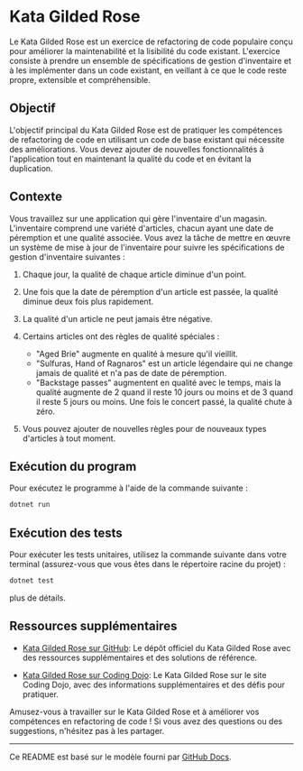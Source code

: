 # Kata Gilded Rose

Le Kata Gilded Rose est un exercice de refactoring de code populaire conçu pour améliorer la maintenabilité et la lisibilité du code existant. L'exercice consiste à prendre un ensemble de spécifications de gestion d'inventaire et à les implémenter dans un code existant, en veillant à ce que le code reste propre, extensible et compréhensible.

## Objectif

L'objectif principal du Kata Gilded Rose est de pratiquer les compétences de refactoring de code en utilisant un code de base existant qui nécessite des améliorations. Vous devez ajouter de nouvelles fonctionnalités à l'application tout en maintenant la qualité du code et en évitant la duplication.

## Contexte

Vous travaillez sur une application qui gère l'inventaire d'un magasin. L'inventaire comprend une variété d'articles, chacun ayant une date de péremption et une qualité associée. Vous avez la tâche de mettre en œuvre un système de mise à jour de l'inventaire pour suivre les spécifications de gestion d'inventaire suivantes :

1. Chaque jour, la qualité de chaque article diminue d'un point.

2. Une fois que la date de péremption d'un article est passée, la qualité diminue deux fois plus rapidement.

3. La qualité d'un article ne peut jamais être négative.

4. Certains articles ont des règles de qualité spéciales :
   - "Aged Brie" augmente en qualité à mesure qu'il vieillit.
   - "Sulfuras, Hand of Ragnaros" est un article légendaire qui ne change jamais de qualité et n'a pas de date de péremption.
   - "Backstage passes" augmentent en qualité avec le temps, mais la qualité augmente de 2 quand il reste 10 jours ou moins et de 3 quand il reste 5 jours ou moins. Une fois le concert passé, la qualité chute à zéro.

5. Vous pouvez ajouter de nouvelles règles pour de nouveaux types d'articles à tout moment.


## Exécution du program
Pour exécutez le programme à l'aide de la commande suivante :
```bash
dotnet run
```

## Exécution des tests

Pour exécuter les tests unitaires, utilisez la commande suivante dans votre terminal (assurez-vous que vous êtes dans le répertoire racine du projet) :

```bash
dotnet test
```

plus de détails.

## Ressources supplémentaires

- [Kata Gilded Rose sur GitHub](https://github.com/emilybache/GildedRose-Refactoring-Kata): Le dépôt officiel du Kata Gilded Rose avec des ressources supplémentaires et des solutions de référence.

- [Kata Gilded Rose sur Coding Dojo](https://codingdojo.org/kata/GildedRose/): Le Kata Gilded Rose sur le site Coding Dojo, avec des informations supplémentaires et des défis pour pratiquer.

Amusez-vous à travailler sur le Kata Gilded Rose et à améliorer vos compétences en refactoring de code ! Si vous avez des questions ou des suggestions, n'hésitez pas à les partager.

---
Ce README est basé sur le modèle fourni par [GitHub Docs](https://docs.github.com/en/github/creating-cloning-and-archiving-repositories/creating-a-repository-on-github/about-readmes).
